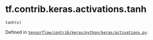 <div itemscope itemtype="http://developers.google.com/ReferenceObject">
<meta itemprop="name" content="tf.contrib.keras.activations.tanh" />
</div>

# tf.contrib.keras.activations.tanh

``` python
tanh(x)
```



Defined in [`tensorflow/contrib/keras/python/keras/activations.py`](https://www.tensorflow.org/code/tensorflow/contrib/keras/python/keras/activations.py).

